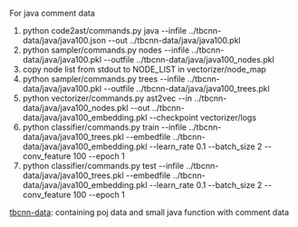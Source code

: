 For java comment data

1. python code2ast/commands.py java --infile ../tbcnn-data/java/java100.json --out ../tbcnn-data/java/java100.pkl
2. python sampler/commands.py nodes --infile ../tbcnn-data/java/java100.pkl --outfile ../tbcnn-data/java/java100_nodes.pkl
3. copy node list from stdout to NODE_LIST in vectorizer/node_map
4. python sampler/commands.py trees --infile ../tbcnn-data/java/java100.pkl --outfile ../tbcnn-data/java/java100_trees.pkl
5. python vectorizer/commands.py ast2vec --in ../tbcnn-data/java/java100_nodes.pkl --out ../tbcnn-data/java/java100_embedding.pkl --checkpoint vectorizer/logs
6. python classifier/commands.py train --infile ../tbcnn-data/java/java100_trees.pkl --embedfile ../tbcnn-data/java/java100_embedding.pkl --learn_rate 0.1 --batch_size 2 --conv_feature 100 --epoch 1
7. python classifier/commands.py test --infile ../tbcnn-data/java/java100_trees.pkl --embedfile ../tbcnn-data/java/java100_embedding.pkl --learn_rate 0.1 --batch_size 2 --conv_feature 100 --epoch 1


[tbcnn-data](https://drive.google.com/open?id=1zDUiAQh2D2613OP-OP8--laDFH7qkNBa): containing poj data and small java function with comment data
